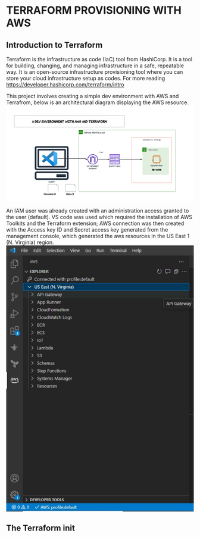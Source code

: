 # TERRAFORM PROVISIONING WITH AWS
## Introduction to Terraform
Terraform is the infrastructure as code (IaC) tool from HashiCorp. It is a tool for building, changing, and managing infrastructure in a safe, repeatable way.
It is an open-source infrastructure provisioning tool where you can store your cloud infrastructure setup as codes. For more reading https://developer.hashicorp.com/terraform/intro


This project involves creating a simple dev environment with AWS and Terrafrom, below is an architectural diagram displaying the AWS resource.
![dev environment](image.png)

An IAM user was already created with an administration access granted to the user (default).
VS code was used which required the installation of AWS Toolkits and the Terraform extension; AWS connection was then created with the Access key ID and Secret access key generated from the management console, which generated the aws resources in the US East 1 (N. Virginia) region.
![aws connection](<aws terraform connection.jpeg>)

## The Terraform init



